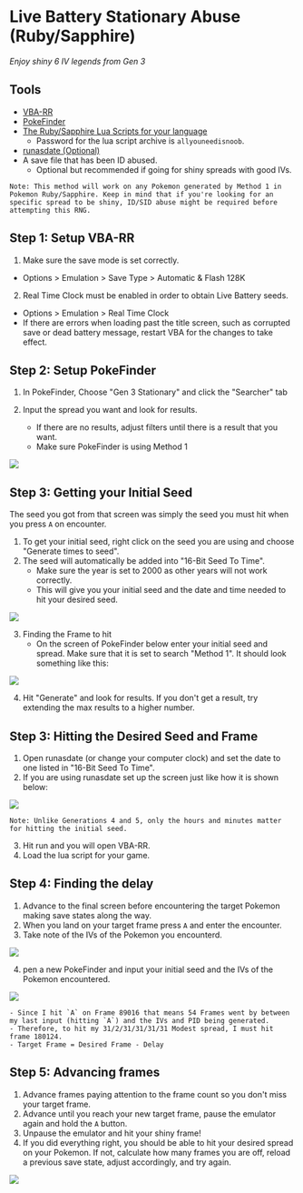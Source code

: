 # Live Battery Stationary Abuse (Ruby/Sapphire)

_Enjoy shiny 6 IV legends from Gen 3_

## Tools

- [VBA-RR](https://github.com/TASVideos/vba-rerecording/releases)
- [PokeFinder](https://github.com/Admiral-Fish/PokeFinder/releases)
- [The Ruby/Sapphire Lua Scripts for your language](http://pokerng.forumcommunity.net/?t=56443955)
  - Password for the lua script archive is `allyouneedisnoob`.
- [runasdate (Optional)](https://www.nirsoft.net/utils/run_as_date.html)
- A save file that has been ID abused.
  - Optional but recommended if going for shiny spreads with good IVs.

```
Note: This method will work on any Pokemon generated by Method 1 in Pokemon Ruby/Sapphire. Keep in mind that if you're looking for an specific spread to be shiny, ID/SID abuse might be required before attempting this RNG.
```

## Step 1: Setup VBA-RR

1. Make sure the save mode is set correctly.

- Options > Emulation > Save Type > Automatic & Flash 128K

2. Real Time Clock must be enabled in order to obtain Live Battery seeds.

- Options > Emulation > Real Time Clock
- If there are errors when loading past the title screen, such as corrupted save or dead battery message, restart VBA for the changes to take effect.

## Step 2: Setup PokeFinder

1. In PokeFinder, Choose "Gen 3 Stationary" and click the "Searcher" tab

2. Input the spread you want and look for results.
   - If there are no results, adjust filters until there is a result that you want.
   - Make sure PokeFinder is using Method 1

![](https://snag.gy/ec6wP4.jpg)

## Step 3: Getting your Initial Seed

The seed you got from that screen was simply the seed you must hit when you press `A` on encounter.

1. To get your initial seed, right click on the seed you are using and choose "Generate times to seed".
2. The seed will automatically be added into "16-Bit Seed To Time".
   - Make sure the year is set to 2000 as other years will not work correctly.
   - This will give you your initial seed and the date and time needed to hit your desired seed.

![](https://snag.gy/N6RZkM.jpg)

3. Finding the Frame to hit
   - On the screen of PokeFinder below enter your initial seed and spread. Make sure that it is set to search "Method 1". It should look something like this:

![](https://snag.gy/mQuEG8.jpg)

4. Hit "Generate" and look for results. If you don't get a result, try extending the max results to a higher number.

## Step 3: Hitting the Desired Seed and Frame

1.  Open runasdate (or change your computer clock) and set the date to one listed in "16-Bit Seed To Time".
2.  If you are using runasdate set up the screen just like how it is shown below:

![](https://snag.gy/Fw7Xk9.jpg)

```
Note: Unlike Generations 4 and 5, only the hours and minutes matter for hitting the initial seed.
```

3. Hit run and you will open VBA-RR.
4. Load the lua script for your game.

## Step 4: Finding the delay

1. Advance to the final screen before encountering the target Pokemon making save states along the way.
2. When you land on your target frame press `A` and enter the encounter.
3. Take note of the IVs of the Pokemon you encounterd.

![](https://snag.gy/wpUMTv.jpg)

4. pen a new PokeFinder and input your initial seed and the IVs of the Pokemon encountered.

![](https://snag.gy/dVAqKe.jpg)

    - Since I hit `A` on Frame 89016 that means 54 Frames went by between my last input (hitting `A`) and the IVs and PID being generated.
    - Therefore, to hit my 31/2/31/31/31/31 Modest spread, I must hit frame 180124.
    - Target Frame = Desired Frame - Delay

## Step 5: Advancing frames

1. Advance frames paying attention to the frame count so you don't miss your target frame.
2. Advance until you reach your new target frame, pause the emulator again and hold the `A` button.
3. Unpause the emulator and hit your shiny frame!
4. If you did everything right, you should be able to hit your desired spread on your Pokemon. If not, calculate how many frames you are off, reload a previous save state, adjust accordingly, and try again.

![](https://snag.gy/Rs2qYH.jpg)
